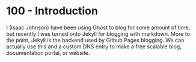 # 100 - Introduction

I (Isaac Johnson) have been using Ghost to blog for some amount of time, but recently I was turned onto Jekyll for blogging with markdown.  More to the point, Jekyll is the backend used by Github Pages blogging.  We can actually use this and a custom DNS entry to make a free scalable blog, documentation portal, or website.
